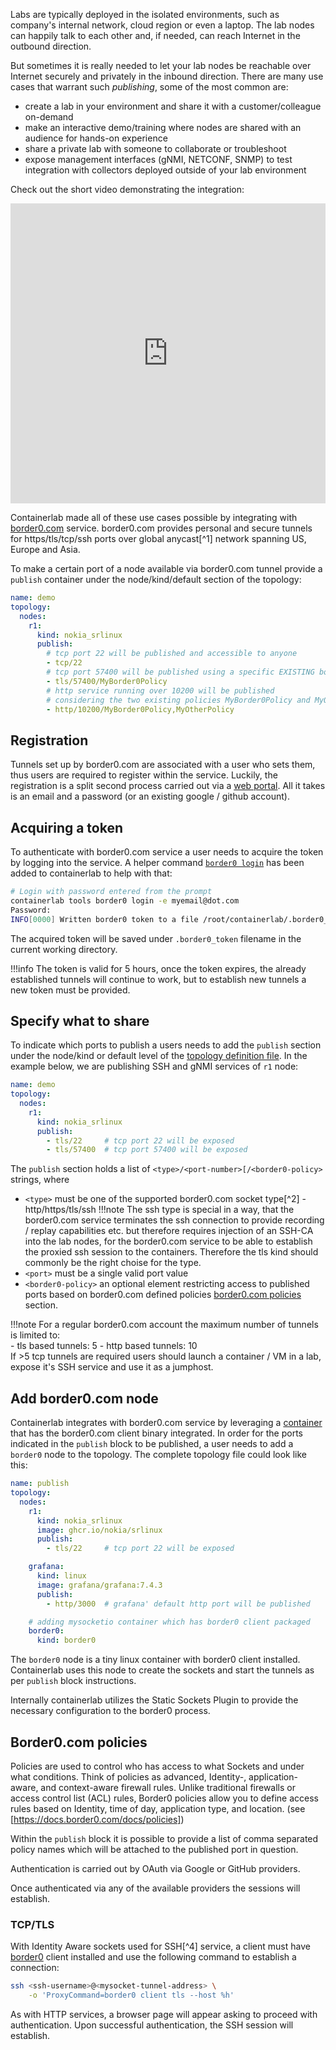 
Labs are typically deployed in the isolated environments, such as company's internal network, cloud region or even a laptop. The lab nodes can happily talk to each other and, if needed, can reach Internet in the outbound direction.

But sometimes it is really needed to let your lab nodes be reachable over Internet securely and privately in the inbound direction. There are many use cases that warrant such _publishing_, some of the most common are:

* create a lab in your environment and share it with a customer/colleague on-demand
* make an interactive demo/training where nodes are shared with an audience for hands-on experience
* share a private lab with someone to collaborate or troubleshoot
* expose management interfaces (gNMI, NETCONF, SNMP) to test integration with collectors deployed outside of your lab environment

Check out the short video demonstrating the integration:

<iframe type="text/html"
    width="100%"
    height="480"
    src="https://www.youtube.com/embed/6t0fPJtwaGM"
    frameborder="0">
</iframe>

Containerlab made all of these use cases possible by integrating with [border0.com](https://border0.com) service. border0.com provides personal and secure tunnels for https/tls/tcp/ssh ports over global anycast[^1] network spanning US, Europe and Asia.

To make a certain port of a node available via border0.com tunnel provide a `publish` container under the node/kind/default section of the topology:

```yaml
name: demo
topology:
  nodes:
    r1:
      kind: nokia_srlinux
      publish:
        # tcp port 22 will be published and accessible to anyone
        - tcp/22
        # tcp port 57400 will be published using a specific EXISTING border0.com policy
        - tls/57400/MyBorder0Policy
        # http service running over 10200 will be published
        # considering the two existing policies MyBorder0Policy and MyOtherPolicy
        - http/10200/MyBorder0Policy,MyOtherPolicy
```

<!-- <video width="100%" controls>
  <source src="https://gitlab.com/rdodin/pics/-/wikis/uploads/709405ded4ccf7387725b4fab1ab87f6/containerlab-mysocketio.mp4" type="video/mp4">
</video> -->

## Registration

Tunnels set up by border0.com are associated with a user who sets them, thus users are required to register within the service. Luckily, the registration is a split second process carried out via a [web portal](https://portal.border0.com/register). All it takes is an email and a password (or an existing google / github account).

## Acquiring a token

To authenticate with border0.com service a user needs to acquire the token by logging into the service. A helper command [`border0 login`](../cmd/tools/border0/login.md) has been added to containerlab to help with that:

```bash
# Login with password entered from the prompt
containerlab tools border0 login -e myemail@dot.com
Password:
INFO[0000] Written border0 token to a file /root/containerlab/.border0_token
```

The acquired token will be saved under `.border0_token` filename in the current working directory.

!!!info
    The token is valid for 5 hours, once the token expires, the already established tunnels will continue to work, but to establish new tunnels a new token must be provided.

## Specify what to share

To indicate which ports to publish a users needs to add the `publish` section under the node/kind or default level of the [topology definition file](topo-def-file.md). In the example below, we are publishing SSH and gNMI services of `r1` node:

```yaml
name: demo
topology:
  nodes:
    r1:
      kind: nokia_srlinux
      publish:
        - tls/22     # tcp port 22 will be exposed
        - tls/57400  # tcp port 57400 will be exposed
```

The `publish` section holds a list of `<type>/<port-number>[/<border0-policy>` strings, where

* `<type>` must be one of the supported border0.com socket type[^2] - http/https/tls/ssh
!!!note
    The ssh type is special in a way, that the border0.com service terminates the ssh connection to provide recording / replay capabilities etc. but therefore requires injection of an SSH-CA into the lab nodes, for the border0.com service to be able to establish the proxied ssh session to the containers. Therefore the tls kind should commonly be the right choise for the type.
* `<port>` must be a single valid port value
* `<border0-policy>` an optional element restricting access to published ports based on border0.com defined policies [border0.com policies](#border0com-policies) section.

!!!note
    For a regular border0.com account the maximum number of tunnels is limited to:  
      - tls based tunnels: 5
      - http based tunnels: 10  
    If >5 tcp tunnels are required users should launch a container / VM in a lab, expose it's SSH service and use it as a jumphost.

## Add border0.com node

Containerlab integrates with border0.com service by leveraging a [container](https://github.com/srl-labs/containerlab-border0.com) that has the border0.com client binary integrated. In order for the ports indicated in the `publish` block to be published, a user needs to add a `border0` node to the topology. The complete topology file could look like this:

```yaml
name: publish
topology:
  nodes:
    r1:
      kind: nokia_srlinux
      image: ghcr.io/nokia/srlinux
      publish:
        - tls/22     # tcp port 22 will be exposed

    grafana:
      kind: linux
      image: grafana/grafana:7.4.3
      publish:
        - http/3000  # grafana' default http port will be published

    # adding mysocketio container which has border0 client packaged
    border0:
      kind: border0
```

The `border0` node is a tiny linux container with border0 client installed. Containerlab uses this node to create the sockets and start the tunnels as per `publish` block instructions.

Internally containerlab utilizes the Static Sockets Plugin to provide the necessary configuration to the border0 process.

## Border0.com policies

Policies are used to control who has access to what Sockets and under what conditions. Think of policies as advanced, Identity-, application-aware, and context-aware firewall rules. Unlike traditional firewalls or access control list (ACL) rules, Border0 policies allow you to define access rules based on Identity, time of day, application type, and location. (see [https://docs.border0.com/docs/policies])

Within the `publish` block it is possible to provide a list of comma separated policy names which will be attached to the published port in question.

Authentication is carried out by OAuth via Google or GitHub providers.

Once authenticated via any of the available providers the sessions will establish.

### TCP/TLS

With Identity Aware sockets used for SSH[^4] service, a client must have [border0](https://docs.border0.com/docs/quick-start) client installed and use the following command to establish a connection:

```bash
ssh <ssh-username>@<mysocket-tunnel-address> \
    -o 'ProxyCommand=border0 client tls --host %h'
```

As with HTTP services, a browser page will appear asking to proceed with authentication. Upon successful authentication, the SSH session will establish.
